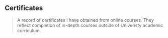 ##  Certificates
  > A record of certificates I have obtained from online courses. They reflect completion of in-depth courses outside of Univeristy academic curriculum. 
